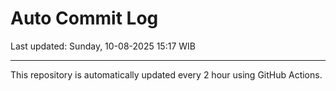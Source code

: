 # Auto Commit Log

Last updated: Sunday, 10-08-2025 15:17 WIB

---

This repository is automatically updated every 2 hour using GitHub Actions.
